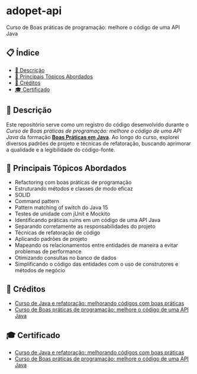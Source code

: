 # adopet-api
Curso de Boas práticas de programação: melhore o código de uma API Java

## 📋 Índice
- [📖 Descrição](#-Descrição)
- [🚀 Principais Tópicos Abordados](#-Principais-Tópicos-Abordados)
- [📌 Créditos](#-Créditos)
- [🎓 Certificado](#-Certificado)

## 📖 Descrição
Este repositório serve como um registro do código desenvolvido durante o *Curso de Boas práticas de programação: melhore o código de uma API Java* da formação [**Boas Práticas em Java**](https://cursos.alura.com.br/formacao-boas-praticas-java). Ao longo do curso, explorei diversos padrões de projeto e técnicas de refatoração, buscando aprimorar a qualidade e a legibilidade do código-fonte.

## 🚀 Principais Tópicos Abordados
- Refactoring com boas práticas de programação
- Estruturando métodos e classes de modo eficaz
- SOLID
- Command pattern
- Pattern matching of switch do Java 15
- Testes de unidade com jUnit e Mockito
- Identificando práticas ruins em um código de uma API Java
- Separando corretamente as responsabilidades do projeto
- Técnicas de refatoração de código
- Aplicando padrões de projeto
- Mapeando os relacionamentos entre entidades de maneira a evitar problemas de performance
- Otimizando consultas no banco de dados
- Simplificando o código das entidades com o uso de construtores e métodos de negócio

## 📌 Créditos
  - [Curso de Java e refatoração: melhorando códigos com boas práticas](https://cursos.alura.com.br/course/java-refatoracao-melhorando-codigos-boas-praticas)
  - [Curso de Boas práticas de programação: melhore o código de uma API Java](https://cursos.alura.com.br/course/boas-praticas-programacao-melhore-codigo-api-java)

## 🎓 Certificado
  - [Curso de Java e refatoração: melhorando códigos com boas práticas](https://cursos.alura.com.br/certificate/d35056c7-fe5f-4860-9caf-dbad6f95dc72?lang=en)
  - [Curso de Boas práticas de programação: melhore o código de uma API Java](https://cursos.alura.com.br/certificate/pablwo/boas-praticas-programacao-melhore-codigo-api-java?lang=en)
